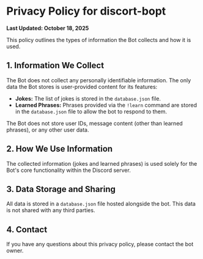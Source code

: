 # Privacy Policy for discort-bopt

**Last Updated: October 18, 2025**

This policy outlines the types of information the Bot collects and how it is used.

## 1. Information We Collect
The Bot does not collect any personally identifiable information. The only data the Bot stores is user-provided content for its features:
- **Jokes:** The list of jokes is stored in the `database.json` file.
- **Learned Phrases:** Phrases provided via the `!learn` command are stored in the `database.json` file to allow the bot to respond to them.

The Bot does not store user IDs, message content (other than learned phrases), or any other user data.

## 2. How We Use Information
The collected information (jokes and learned phrases) is used solely for the Bot's core functionality within the Discord server.

## 3. Data Storage and Sharing
All data is stored in a `database.json` file hosted alongside the bot. This data is not shared with any third parties.

## 4. Contact
If you have any questions about this privacy policy, please contact the bot owner.
